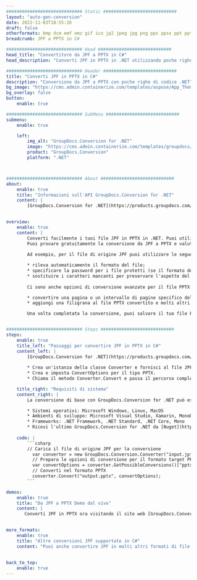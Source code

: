 ```yaml
---
############################# Static ############################
layout: "auto-gen-conversion"
date: 2022-11-03T18:55:26
draft: false
otherformats: bmp dcm emf emz gif ico jp2 jpeg jpg png pps ppsx ppt pptx psb psd svg svgz tga tif tiff webp wmf wmz
breadcrumb: JPF a PPTX in C#

############################# Head ############################
head_title: "Convertitore da JPF a PPTX in C#"
head_description: "Converti JPF in PPTX in .NET utilizzando poche righe di codice. Utilizza l'API di conversione dei documenti di GroupDocs per convertire oltre 160 formati di file."

############################# Header ############################
title: "Converti JPF in PPTX in C#"
description: "Conversione da JPF a PPTX con poche righe di codice .NET"
bg_image: "https://cms.admin.containerize.com/templates/aspose/App_Themes/V3/images/bg/header1.png"
bg_overlay: false
button:
    enable: true

############################# SubMenu ############################
submenu:
    enable: true

    left:
        img_alt: "GroupDocs.Conversion for .NET"
        image: "https://cms.admin.containerize.com/templates/groupdocs/images/product-logos/90x90-noborder/groupdocs-conversion-net.png"
        product: "GroupDocs.Conversion"
        platform: ".NET"



############################# About ############################
about:
    enable: true
    title: "Informazioni sull'API GroupDocs.Conversion for .NET"
    content: |
        [GroupDocs.Conversion for .NET](https://products.groupdocs.com/conversion/net/) può essere utilizzato per convertire Microsoft Word, Excel, PowerPoint, PDF, Visio e altri formati. GroupDocs.Conversion è un'API standalone adatta per sistemi interni e back-end in cui sono richieste prestazioni elevate. Non dipende da alcun software come Microsoft o Open Office.
    

overview:
    enable: true
    content: |
        Converti facilmente i tuoi file JPF in PPTX in .NET. Puoi utilizzare solo un paio di righe di codice C# in qualsiasi piattaforma a tua scelta come: Windows, Linux, macOS.
        Puoi provare gratuitamente la conversione da JPF a PPTX e valutare la qualità dei risultati della conversione. Insieme a semplici scenari di conversione di file, puoi provare opzioni più avanzate per caricare il file di origine JPF e per salvare il risultato di output PPTX. 
        
        Ad esempio, per il file di origine JPF puoi utilizzare le seguenti opzioni di caricamento:

        * rileva automaticamente il formato del file;
        * specificare la password per i file protetti (se il formato del file lo supporta);
        * sostituire i caratteri mancanti per preservare l'aspetto del documento.
        
        Ci sono anche opzioni di conversione avanzate per il file PPTX:

        * convertire una pagina o un intervallo di pagine specifico del documento;
        * aggiungi una filigrana al file PPTX convertito e molti altri.

        Una volta completata la conversione, puoi salvare il tuo file PPTX nel percorso del file locale o in qualsiasi archivio di terze parti come FTP, Amazon S3, Google Drive, Dropbox ecc. Nota: per convertire JPF in {{ TO}} non è necessario alcun software aggiuntivo installato, come MS Office, Open Office, Adobe Acrobat Reader ecc.


############################# Steps ############################
steps:
    enable: true
    title_left: "Passaggi per convertire JPF in PPTX in C#"
    content_left: |
        [GroupDocs.Conversion for .NET](https://products.groupdocs.com/conversion/net/) consente agli sviluppatori di convertire facilmente un file JPF in PPTX con poche righe di codice.
        
        * Crea un'istanza della classe Converter e fornisci al file JPF il percorso completo
        * Crea e imposta ConvertOptions per il tipo PPTX.
        * Chiama il metodo Converter.Convert e passa il percorso completo e il formato (PPTX) come parametro

    title_right: "Requisiti di sistema"
    content_right: |
        La conversione di base con GroupDocs.Conversion for .NET può essere eseguita in pochi semplici passaggi. Le nostre API sono supportate su tutte le principali piattaforme e sistemi operativi. Prima di eseguire il codice seguente, assicurati di avere i seguenti prerequisiti installati sul tuo sistema.

        * Sistemi operativi: Microsoft Windows, Linux, MacOS
        * Ambienti di sviluppo: Microsoft Visual Studio, Xamarin, MonoDevelop
        * Frameworks: .NET Framework, .NET Standard, .NET Core, Mono
        * Ricevi l'ultimo GroupDocs.Conversion for .NET da [Nuget](https://www.nuget.org/packages/groupdocs.conversion)
         
    code: |
        ```csharp    
        // Carica il file di origine JPF per la conversione
          var converter = new GroupDocs.Conversion.Converter("input.jpf");
          // Prepara le opzioni di conversione per il formato target PPTX
          var convertOptions = converter.GetPossibleConversions()["pptx"].ConvertOptions;
          // Converti nel formato PPTX
          converter.Convert("output.pptx", convertOptions);
        ```

demos:
    enable: true
    title: "Da JPF a PPTX Demo dal vivo"
    content: |
       Converti JPF in PPTX ora visitando il sito web [GroupDocs.Conversion App](https://products.groupdocs.app/conversion/family). La demo online presenta i seguenti vantaggi
          

more_formats:
    enable: true
    title: "Altre conversioni JPF supportate in C#"
    content: "Puoi anche convertire JPF in molti altri formati di file. Si prega di consultare l'elenco di seguito."
       
       
back_to_top:
    enable: true
---
```

